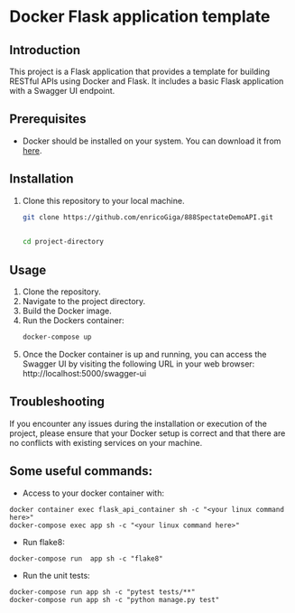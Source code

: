 # Docker Flask application template

## Introduction

This project is a Flask application that provides a template for building RESTful APIs
using Docker and Flask.
It includes a basic Flask application with a Swagger UI endpoint.

## Prerequisites

- Docker should be installed on your system. You can download it
  from [here](https://www.docker.com/get-started).

## Installation

1. Clone this repository to your local machine.

   ```bash
   git clone https://github.com/enricoGiga/888SpectateDemoAPI.git
   
  
   cd project-directory

## Usage

1. Clone the repository.
2. Navigate to the project directory.
3. Build the Docker image.
4. Run the Dockers container:
   ```bash
   docker-compose up
5. Once the Docker container is up and running, you can access the Swagger UI by visiting
   the following URL in your web browser: http://localhost:5000/swagger-ui

## Troubleshooting

If you encounter any issues during the installation or execution of the project, please
ensure that your Docker setup is correct and that there are no conflicts with existing
services on your machine.



## Some useful commands:
- Access to your docker container with:
```shell
docker container exec flask_api_container sh -c "<your linux command here>" 
docker-compose exec app sh -c "<your linux command here>"
  ```
- Run flake8:
```shell
docker-compose run  app sh -c "flake8"   
```
- Run the unit tests:
```shell
docker-compose run app sh -c "pytest tests/**" 
docker-compose run app sh -c "python manage.py test"
```